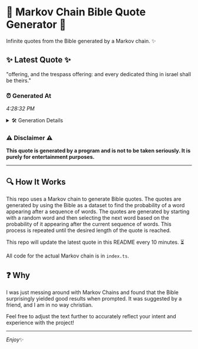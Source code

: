 # 📖 Markov Chain Bible Quote Generator 📖

Infinite quotes from the Bible generated by a Markov chain. ✨

## ✨ Latest Quote ✨
"offering, and the trespass offering: and every dedicated thing in israel shall be theirs."

### ⏰ Generated At
*4:28:32 PM*

<details>
    <summary>🛠️ Generation Details</summary>
    <p>
        <strong>🌱 Seed:</strong> offering,<br>
        <strong>🔄 Iterations:</strong> 13<br>
        <strong>📜 Context History:</strong><br>[ offering, ]: and<br>[ offering,, and ]: the<br>[ offering,, and, the ]: trespass<br>[ offering,, and, the, trespass ]: offering:<br>[ offering,, and, the, trespass, offering: ]: and<br>[ offering,, and, the, trespass, offering:, and ]: every<br>[ and, the, trespass, offering:, and, every ]: dedicated<br>[ the, trespass, offering:, and, every, dedicated ]: thing<br>[ trespass, offering:, and, every, dedicated, thing ]: in<br>[ offering:, and, every, dedicated, thing, in ]: israel<br>[ and, every, dedicated, thing, in, israel ]: shall<br>[ every, dedicated, thing, in, israel, shall ]: be<br>[ dedicated, thing, in, israel, shall, be ]: theirs.<br>
    </p>
</details>

### ⚠️ Disclaimer ⚠️
**This quote is generated by a program and is not to be taken seriously. It is purely for entertainment purposes.**

---

## 🔍 How It Works

This repo uses a Markov chain to generate Bible quotes. The quotes are generated by using the Bible as a dataset to find the probability of a word appearing after a sequence of words. The quotes are generated by starting with a random word and then selecting the next word based on the probability of it appearing after the current sequence of words. This process is repeated until the desired length of the quote is reached.

This repo will update the latest quote in this README every 10 minutes. ⏳

All code for the actual Markov chain is in `index.ts`.

## ❓ Why

I was just messing around with Markov Chains and found that the Bible surprisingly yielded good results when prompted. 
It was suggested by a friend, and I am in no way christian.

Feel free to adjust the text further to accurately reflect your intent and experience with the project!

---

*Enjoy*✨
